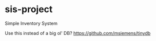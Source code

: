 # sis-project
Simple Inventory System


Use this instead of a big ol' DB?
https://github.com/msiemens/tinydb
